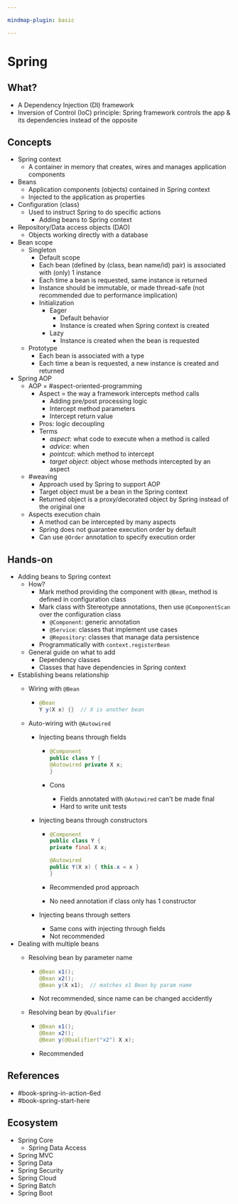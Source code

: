 ```yaml
---

mindmap-plugin: basic

---
```


# Spring

## What?
- A Dependency Injection (DI) framework
- Inversion of Control (IoC) principle: Spring framework controls the app & its dependencies instead of the opposite

## Concepts
- Spring context
   - A container in memory that creates, wires and manages application components
- Beans
   - Application components (objects) contained in Spring context
   - Injected to the application as properties
- Configuration (class)
   - Used to instruct Spring to do specific actions
      - Adding beans to Spring context
- Repository/Data access objects (DAO)
   - Objects working directly with a database
- Bean scope
   - Singleton
      - Default scope
      - Each bean (defined by (class, bean name/id) pair) is associated with (only) 1 instance
      - Each time a bean is requested, same instance is returned
      - Instance should be immutable, or made thread-safe (not recommended due to performance implication)
      - Initialization
         - Eager
            - Default behavior
            - Instance is created when Spring context is created
         - Lazy
            - Instance is created when the bean is requested
   - Prototype
      - Each bean is associated with a type
      - Each time a bean is requested, a new instance is created and returned
- Spring AOP
   - AOP = #aspect-oriented-programming
      - Aspect = the way a framework intercepts method calls
         - Adding pre/post processing logic
         - Intercept method parameters
         - Intercept return value
      - Pros: logic decoupling
      - Terms
         - *aspect*: what code to execute when a method is called
         - *advice*: when
         - *pointcut*: which method to intercept
         - *target object*: object whose methods intercepted by an aspect
   - #weaving
      - Approach used by Spring to support AOP
      - Target object must be a bean in the Spring context
      - Returned object is a proxy/decorated object by Spring instead of the original one
   - Aspects execution chain
      - A method can be intercepted by many aspects
      - Spring does not guarantee execution order by default
      - Can use `@Order` annotation to specify execution order

## Hands-on
- Adding beans to Spring context
   - How?
      - Mark method providing the component with `@Bean`, method is defined in configuration class
      - Mark class with Stereotype annotations, then use `@ComponentScan` over the configuration class
         - `@Component`: generic annotation
         - `@Service`: classes that implement use cases
         - `@Repository`: classes that manage data persistence
      - Programmatically with `context.registerBean`
   - General guide on what to add
      - Dependency classes
      - Classes that have dependencies in Spring context
- Establishing beans relationship
   - Wiring with `@Bean`

      -
        ```java
        @Bean
        Y y(X x) {}  // X is another bean
        ```

   - Auto-wiring with `@Autowired`
      - Injecting beans through fields

         -
           ```java
           @Component
           public class Y {
           @Autowired private X x;
           }
           ```

         - Cons
            - Fields annotated with `@Autowired` can't be made final
            - Hard to write unit tests
      - Injecting beans through constructors

         -
           ```java
           @Component
           public class Y {
           private final X x;
           
           @Autowired
           public Y(X x) { this.x = x }
           }
           ```

         - Recommended prod approach
         - No need annotation if class only has 1 constructor
      - Injecting beans through setters
         - Same cons with injecting through fields
         - Not recommended
- Dealing with multiple beans
   - Resolving bean by parameter name

      -
        ```java
        @Bean x1();
        @Bean x2();
        @Bean y(X x1);  // matches x1 Bean by param name
        ```

      - Not recommended, since name can be changed accidently
   - Resolving bean by `@Qualifier`

      -
        ```java
        @Bean x1();
        @Bean x2();
        @Bean y(@Qualifier("x2") X x);
        ```

      - Recommended

## References
- #book-spring-in-action-6ed
- #book-spring-start-here

## Ecosystem
- Spring Core
   - Spring Data Access
- Spring MVC
- Spring Data
- Spring Security
- Spring Cloud
- Spring Batch
- Spring Boot